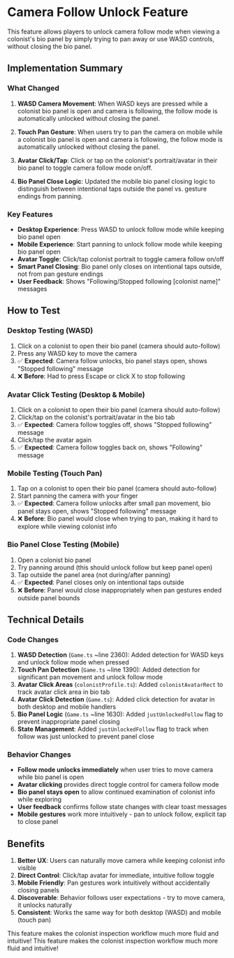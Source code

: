 # Camera Follow Unlock Feature

This feature allows players to unlock camera follow mode when viewing a colonist's bio panel by simply trying to pan away or use WASD controls, without closing the bio panel.

## Implementation Summary

### What Changed

1. **WASD Camera Movement**: When WASD keys are pressed while a colonist bio panel is open and camera is following, the follow mode is automatically unlocked without closing the panel.

2. **Touch Pan Gesture**: When users try to pan the camera on mobile while a colonist bio panel is open and camera is following, the follow mode is automatically unlocked without closing the panel.

3. **Avatar Click/Tap**: Click or tap on the colonist's portrait/avatar in their bio panel to toggle camera follow mode on/off.

4. **Bio Panel Close Logic**: Updated the mobile bio panel closing logic to distinguish between intentional taps outside the panel vs. gesture endings from panning.

### Key Features

- **Desktop Experience**: Press WASD to unlock follow mode while keeping bio panel open
- **Mobile Experience**: Start panning to unlock follow mode while keeping bio panel open
- **Avatar Toggle**: Click/tap colonist portrait to toggle camera follow on/off
- **Smart Panel Closing**: Bio panel only closes on intentional taps outside, not from pan gesture endings
- **User Feedback**: Shows "Following/Stopped following [colonist name]" messages

## How to Test

### Desktop Testing (WASD)

1. Click on a colonist to open their bio panel (camera should auto-follow)
2. Press any WASD key to move the camera
3. ✅ **Expected**: Camera follow unlocks, bio panel stays open, shows "Stopped following" message
4. ❌ **Before**: Had to press Escape or click X to stop following

### Avatar Click Testing (Desktop & Mobile)

1. Click on a colonist to open their bio panel (camera should auto-follow)
2. Click/tap on the colonist's portrait/avatar in the bio tab
3. ✅ **Expected**: Camera follow toggles off, shows "Stopped following" message
4. Click/tap the avatar again
5. ✅ **Expected**: Camera follow toggles back on, shows "Following" message

### Mobile Testing (Touch Pan)

1. Tap on a colonist to open their bio panel (camera should auto-follow)  
2. Start panning the camera with your finger
3. ✅ **Expected**: Camera follow unlocks after small pan movement, bio panel stays open, shows "Stopped following" message
4. ❌ **Before**: Bio panel would close when trying to pan, making it hard to explore while viewing colonist info

### Bio Panel Close Testing (Mobile)

1. Open a colonist bio panel
2. Try panning around (this should unlock follow but keep panel open)
3. Tap outside the panel area (not during/after panning)
4. ✅ **Expected**: Panel closes only on intentional taps outside
5. ❌ **Before**: Panel would close inappropriately when pan gestures ended outside panel bounds

## Technical Details

### Code Changes

1. **WASD Detection** (`Game.ts` ~line 2360): Added detection for WASD keys and unlock follow mode when pressed
2. **Touch Pan Detection** (`Game.ts` ~line 1390): Added detection for significant pan movement and unlock follow mode  
3. **Avatar Click Areas** (`colonistProfile.ts`): Added `colonistAvatarRect` to track avatar click area in bio tab
4. **Avatar Click Detection** (`Game.ts`): Added click detection for avatar in both desktop and mobile handlers
5. **Bio Panel Logic** (`Game.ts` ~line 1630): Added `justUnlockedFollow` flag to prevent inappropriate panel closing
6. **State Management**: Added `justUnlockedFollow` flag to track when follow was just unlocked to prevent panel close

### Behavior Changes

- **Follow mode unlocks immediately** when user tries to move camera while bio panel is open
- **Avatar clicking** provides direct toggle control for camera follow mode
- **Bio panel stays open** to allow continued examination of colonist info while exploring
- **User feedback** confirms follow state changes with clear toast messages
- **Mobile gestures** work more intuitively - pan to unlock follow, explicit tap to close panel

## Benefits

1. **Better UX**: Users can naturally move camera while keeping colonist info visible
2. **Direct Control**: Click/tap avatar for immediate, intuitive follow toggle
3. **Mobile Friendly**: Pan gestures work intuitively without accidentally closing panels
4. **Discoverable**: Behavior follows user expectations - try to move camera, it unlocks naturally
5. **Consistent**: Works the same way for both desktop (WASD) and mobile (touch pan)

This feature makes the colonist inspection workflow much more fluid and intuitive!
 
This feature makes the colonist inspection workflow much more fluid and intuitive!
